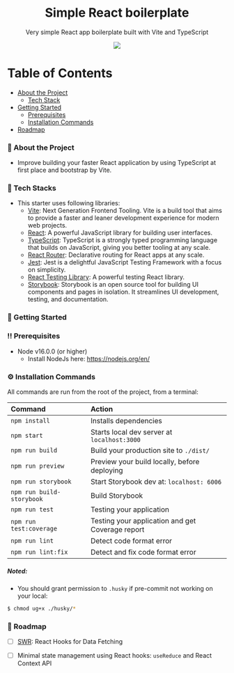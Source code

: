 <div align="center">
  <h1>Simple React boilerplate</h1>
  <p>
    Very simple React app boilerplate built with Vite and TypeScript
  </p>
  <img src="https://user-images.githubusercontent.com/17384858/186645040-05c5ef03-37b5-4310-8da8-9b4964ed6495.gif" />
</div>

# Table of Contents

- [About the Project](#star2-about-the-project)
  - [Tech Stack](#space_invader-tech-stack)
- [Getting Started](#toolbox-getting-started)
  - [Prerequisites](#bangbang-prerequisites)
  - [Installation Commands](#gear-installation-commands)
- [Roadmap](#checkered_flag-roadmap)

<!-- About the Project -->

### :star2: About the Project

- Improve building your faster React application by using TypeScript at first place and bootstrap by Vite.

### :space_invader: Tech Stacks

- This starter uses following libraries:
  - [Vite](https://vitejs.dev/): Next Generation Frontend Tooling. Vite is a build tool that aims to provide a faster and leaner development experience for modern web projects.
  - [React](https://reactjs.org/): A powerful JavaScript library for building user interfaces.
  - [TypeScript](https://www.typescriptlang.org/): TypeScript is a strongly typed programming language that builds on JavaScript, giving you better tooling at any scale.
  - [React Router](https://reactrouter.com/): Declarative routing for React apps at any scale.
  - [Jest](https://jestjs.io/): Jest is a delightful JavaScript Testing Framework with a focus on simplicity.
  - [React Testing Library](https://github.com/testing-library/react-testing-library): A powerful testing React library.
  - [Storybook](https://storybook.js.org/): Storybook is an open source tool for building UI components and pages in isolation. It streamlines UI development, testing, and documentation.

<!-- Getting Started -->

### :toolbox: Getting Started

<!-- Prerequisites -->

### :bangbang: Prerequisites

- Node v16.0.0 (or higher)
  - Install NodeJs here: https://nodejs.org/en/

### :gear: Installation Commands

All commands are run from the root of the project, from a terminal:

| Command                   | Action                                                |
| :------------------------ | :---------------------------------------------------- |
| `npm install`             | Installs dependencies                                 |
| `npm start`               | Starts local dev server at `localhost:3000`           |
| `npm run build`           | Build your production site to `./dist/`               |
| `npm run preview`         | Preview your build locally, before deploying          |
| `npm run storybook`       | Start Storybook dev at: `localhost: 6006`             |
| `npm run build-storybook` | Build Storybook                                       |
| `npm run test`            | Testing your application                              |
| `npm run test:coverage`   | Testing your application and get Coverage report      |
| `npm run lint`            | Detect code format error                              |
| `npm run lint:fix`        | Detect and fix code format error                      |

##### Noted:

- You should grant permission to `.husky` if pre-commit not working on your local:

```bash
$ chmod ug+x ./husky/*
```
### :checkered_flag: Roadmap

- [ ] [SWR](https://swr.vercel.app/): React Hooks for Data Fetching
- [ ] Minimal state management using React hooks: `useReduce` and React Context API


